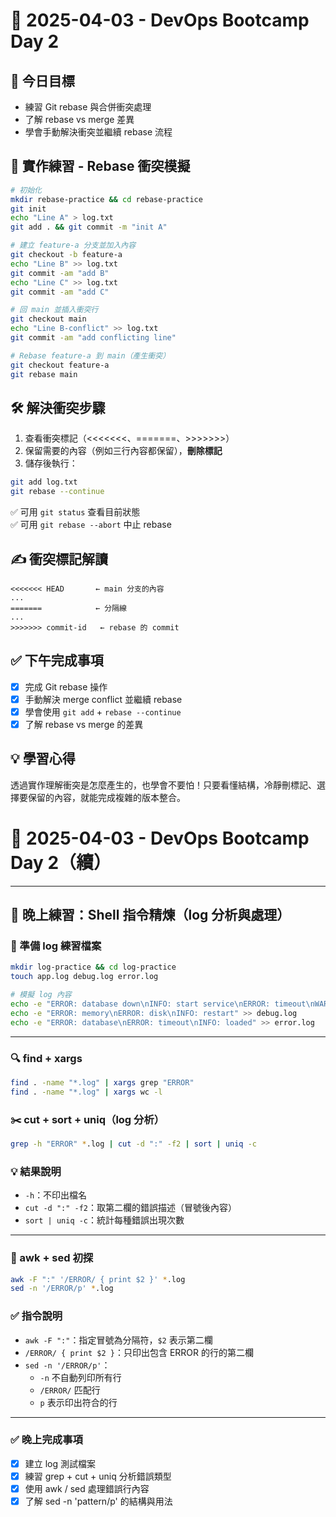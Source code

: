 # 📘 2025-04-03 - DevOps Bootcamp Day 2

## 🎯 今日目標
- 練習 Git rebase 與合併衝突處理
- 了解 rebase vs merge 差異
- 學會手動解決衝突並繼續 rebase 流程

## 🧪 實作練習 - Rebase 衝突模擬
```bash
# 初始化
mkdir rebase-practice && cd rebase-practice
git init
echo "Line A" > log.txt
git add . && git commit -m "init A"

# 建立 feature-a 分支並加入內容
git checkout -b feature-a
echo "Line B" >> log.txt
git commit -am "add B"
echo "Line C" >> log.txt
git commit -am "add C"

# 回 main 並插入衝突行
git checkout main
echo "Line B-conflict" >> log.txt
git commit -am "add conflicting line"

# Rebase feature-a 到 main（產生衝突）
git checkout feature-a
git rebase main
```

## 🛠️ 解決衝突步驟
1. 查看衝突標記（<<<<<<<、=======、>>>>>>>）
2. 保留需要的內容（例如三行內容都保留），**刪除標記**
3. 儲存後執行：
```bash
git add log.txt
git rebase --continue
```

✅ 可用 `git status` 查看目前狀態  
✅ 可用 `git rebase --abort` 中止 rebase

## ✍️ 衝突標記解讀
```
<<<<<<< HEAD       ← main 分支的內容
...
=======            ← 分隔線
...
>>>>>>> commit-id   ← rebase 的 commit
```

## ✅ 下午完成事項
- [x] 完成 Git rebase 操作
- [x] 手動解決 merge conflict 並繼續 rebase
- [x] 學會使用 `git add` + `rebase --continue`
- [x] 了解 rebase vs merge 的差異

## 💡 學習心得
透過實作理解衝突是怎麼產生的，也學會不要怕！只要看懂結構，冷靜刪標記、選擇要保留的內容，就能完成複雜的版本整合。



# 📘 2025-04-03 - DevOps Bootcamp Day 2（續）

---

## 🧪 晚上練習：Shell 指令精煉（log 分析與處理）

### 📁 準備 log 練習檔案
```bash
mkdir log-practice && cd log-practice
touch app.log debug.log error.log

# 模擬 log 內容
echo -e "ERROR: database down\nINFO: start service\nERROR: timeout\nWARNING: slow request\nINFO: done" >> app.log
echo -e "ERROR: memory\nERROR: disk\nINFO: restart" >> debug.log
echo -e "ERROR: database\nERROR: timeout\nINFO: loaded" >> error.log
```

---

### 🔍 find + xargs
```bash
find . -name "*.log" | xargs grep "ERROR"
find . -name "*.log" | xargs wc -l
```

### ✂️ cut + sort + uniq（log 分析）
```bash
grep -h "ERROR" *.log | cut -d ":" -f2 | sort | uniq -c
```

### 💡 結果說明
- `-h`：不印出檔名
- `cut -d ":" -f2`：取第二欄的錯誤描述（冒號後內容）
- `sort | uniq -c`：統計每種錯誤出現次數

---

### 🧙 awk + sed 初探
```bash
awk -F ":" '/ERROR/ { print $2 }' *.log
sed -n '/ERROR/p' *.log
```

### ✅ 指令說明
- `awk -F ":"`：指定冒號為分隔符，`$2` 表示第二欄
- `/ERROR/ { print $2 }`：只印出包含 ERROR 的行的第二欄
- `sed -n '/ERROR/p'`：
  - `-n` 不自動列印所有行
  - `/ERROR/` 匹配行
  - `p` 表示印出符合的行

---

### ✅ 晚上完成事項
- [x] 建立 log 測試檔案
- [x] 練習 grep + cut + uniq 分析錯誤類型
- [x] 使用 awk / sed 處理錯誤行內容
- [x] 了解 sed -n 'pattern/p' 的結構與用法
